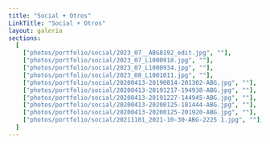 ```yaml
---
title: "Social + Otros"
LinkTitle: "Social + Otros"
layout: galeria
sections:
  [
    ["photos/portfolio/social/2023_07__ABG8192_edit.jpg", ""],
    ["photos/portfolio/social/2023_07_L1000918.jpg", ""],
    ["photos/portfolio/social/2023_07_L1000934.jpg", ""],
    ["photos/portfolio/social/2023_08_L1001011.jpg", ""],
    ["photos/portfolio/social/20200413-20190814-201302-ABG.jpg", ""],
    ["photos/portfolio/social/20200413-20191217-194938-ABG.jpg", ""],
    ["photos/portfolio/social/20200413-20191227-144945-ABG.jpg", ""],
    ["photos/portfolio/social/20200413-20200125-181444-ABG.jpg", ""],
    ["photos/portfolio/social/20200413-20200125-201920-ABG.jpg", ""],
    ["photos/portfolio/social/20211101_2021-10-30-ABG-2225 1.jpg", ""],
  ]
---
```

